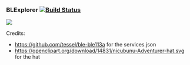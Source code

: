### BLExplorer [![Build Status](https://travis-ci.org/mghansen256/BLExplorer.svg?branch=master)](https://travis-ci.org/mghansen256/BLExplorer)

![](art/icon.png)

Credits:
* https://github.com/tessel/ble-ble113a for the services.json
* https://openclipart.org/download/14831/nicubunu-Adventurer-hat.svg for the hat
